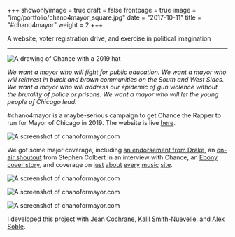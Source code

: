 +++
showonlyimage = true
draft = false
frontpage = true
image = "img/portfolio/chano4mayor_square.jpg"
date = "2017-10-11"
title = "#chano4mayor"
weight = 2
+++

A website, voter registration drive, and exercise in political imagination 

<!--more-->

***

![A drawing of Chance with a 2019 hat](/img/portfolio/chano4mayor.jpg)

*We want a mayor who will fight for public education. We want a mayor who will reinvest in black and brown communities on the South and West Sides. We want a mayor who will address our epidemic of gun violence without the brutality of police or prisons. We want a mayor who will let the young people of Chicago lead.*

#chano4mayor is a maybe-serious campaign to get Chance the Rapper to run for Mayor of Chicago in 2019. The website is live [here](http://chanoformayor.com).

![A screenshot of chanoformayor.com](/img/portfolio/chano4mayor2.png)

We got some major coverage, including [an endorsement from Drake](http://www.thefader.com/2017/04/05/drake-chance-the-rapper-mayor-endorsement), an [on-air shoutout](https://www.youtube.com/watch?v=lECL5B7a2EA) from Stephen Colbert in an interview with Chance, an [Ebony cover story](https://medium.com/@AdrienneWrites/chance-the-rapper-for-president-e834a5793a2b), and coverage on [just](https://noisey.vice.com/en_us/article/4xeek9/fans-urge-chance-the-rapper-to-run-for-mayor-of-chicago) [about](https://pitchfork.com/news/71556-fans-launch-campaign-urging-chance-the-rapper-to-run-for-mayor-of-chicago/) [every](http://www.xxlmag.com/news/2017/04/campaign-urges-chance-the-rapper-run-mayor-chicago/) [music](http://www.complex.com/music/2017/04/theres-now-a-campaign-for-chance-the-rapper-to-become-mayor-of-chicago) [site](http://www.billboard.com/articles/columns/hip-hop/7751533/chance-the-rapper-for-chicago-mayor-fans-start-campaign). 

![A screenshot of chanoformayor.com](/img/portfolio/chano4mayor3.png)

![A screenshot of chanoformayor.com](/img/portfolio/chano4mayor4.png)

![A screenshot of chanoformayor.com](/img/portfolio/chano4mayor5.png)

I developed this project with [Jean Cochrane](jeancochrane.com), [Kalil Smith-Nuevelle](https://github.com/kalilsn), and [Alex Soble](https://twitter.com/alexsoble).